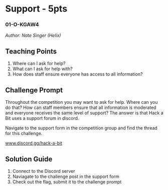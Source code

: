 # Support - 5pts
### 01-O-KGAW4
*Author: Nate Singer (Helix)*

## Teaching Points
1. Where can I ask for help?
2. What can I ask for help with?
3. How does staff ensure everyone has access to all information?

## Challenge Prompt
Throughout the competition you may want to ask for help. Where can you do that? How can staff members ensure that all information is moderated and everyone receives the same level of support? The answer is that Hack a Bit uses a support forum in discord.

Navigate to the support form in the competition group and find the thread for this challenge.

www.discord.gg/hack-a-bit

## Solution Guide
1. Connect to the Discord server
2. Naviagate to the challenge post in the support form
3. Check out the flag, submit it to the challenge prompt

